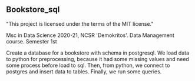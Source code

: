 ## Bookstore_sql
"This project is licensed under the terms of the MIT license."

Msc in Data Science 2020-21, NCSR 'Demokritos'. Data Management course. Semester 1st

Create a database for a bookstore with schema in postgresql.
We load data to python for preprocessing, because it had some missing values 
and need some process before load to sql.
Then, from python, we connect to postgres and insert data to tables.
Finally, we run some queries.
